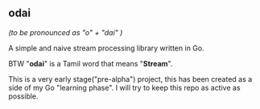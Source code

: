 ## odai

*(to be pronounced as "o" + "dai" )*

A simple and naive stream processing library written in Go. 

BTW "**odai**" is a Tamil word that means "**Stream**". 

This is a very early stage("pre-alpha") project, this has been created as a side 
of my Go "learning phase". I will try to keep this repo as active as possible.
